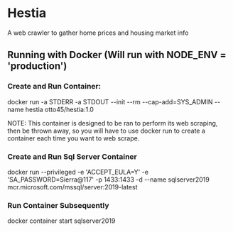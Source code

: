 # Hestia
A web crawler to gather home prices and housing market info

## Running with Docker (Will run with NODE_ENV = 'production')
### Create and Run Container:
docker run -a STDERR -a STDOUT --init --rm --cap-add=SYS_ADMIN --name hestia otto45/hestia:1.0

NOTE: This container is designed to be ran to perform its web scraping, then be thrown away, so you will have to use docker run to create a container each time you want to web scrape.

### Create and Run Sql Server Container
docker run --privileged -e 'ACCEPT_EULA=Y' -e 'SA_PASSWORD=Sierra@117' -p 1433:1433 -d --name sqlserver2019 mcr.microsoft.com/mssql/server:2019-latest

### Run Container Subsequently
docker container start sqlserver2019